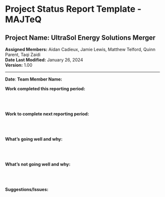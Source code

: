 # Project Status Report Template - MAJTeQ
## Project Name: UltraSol Energy Solutions Merger
**Assigned Members:** Aidan Cadieux, Jamie Lewis, Matthew Telford, Quinn Parent, Taqi Zaidi  
**Date Last Modified:** January 26, 2024  
**Version:** 1.00  

--- 
**Date**:
**Team Member Name:**<br>


**Work completed this reporting period:**<br><br><br><br>

**Work to complete next reporting period:**<br><br><br><br>

**What’s going well and why:**<br><br><br><br>

**What’s not going well and why:**<br><br><br><br>

**Suggestions/Issues:**<br><br><br><br>

